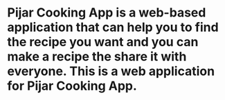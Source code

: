 # Pijar Cooking App is a web-based application that can help you to find the recipe you want and you can make a recipe the share it with everyone. This is a web application for Pijar Cooking App.
